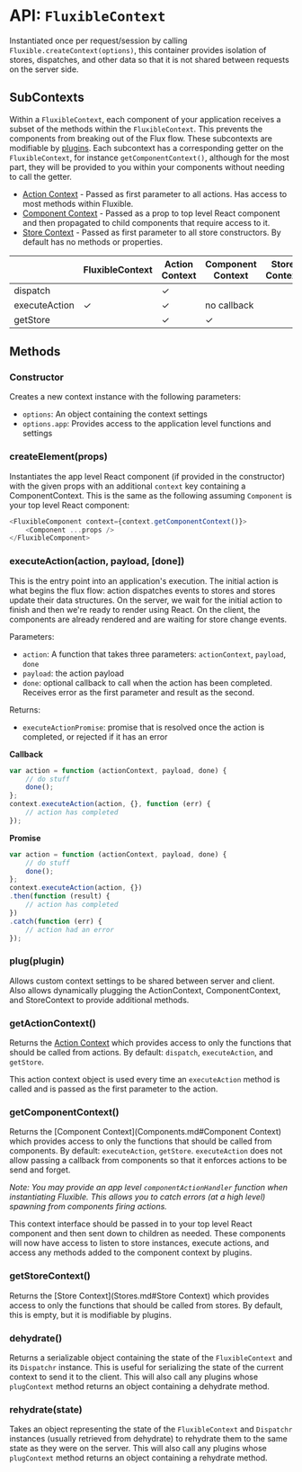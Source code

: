 # API: `FluxibleContext`

Instantiated once per request/session by calling `Fluxible.createContext(options)`, this container provides isolation of stores, dispatches, and other data so that it is not shared between requests on the server side.

## SubContexts

Within a `FluxibleContext`, each component of your application receives a subset of the methods within the `FluxibleContext`. This prevents the components from breaking out of the Flux flow. These subcontexts are modifiable by [plugins](Plugins.md). Each subcontext has a corresponding getter on the `FluxibleContext`, for instance `getComponentContext()`, although for the most part, they will be provided to you within your components without needing to call the getter.

 * [Action Context](Actions.md#action-context) - Passed as first parameter to all actions. Has access to most methods within Fluxible.
 * [Component Context](Components.md#component-context) - Passed as a prop to top level React component and then propagated to child components that require access to it.
 * [Store Context](Stores.md#store-context) - Passed as first parameter to all store constructors. By default has no methods or properties.

|               	| FluxibleContext 	| Action Context 	| Component Context 	| Store Context 	|
|---------------	|-----------------	|----------------	|-------------------	|---------------	|
| dispatch      	|                 	|        ✓       	|                   	|               	|
| executeAction 	|        ✓        	|        ✓       	|    no callback    	|               	|
| getStore      	|                 	|        ✓       	|         ✓         	|         &nbsp;      	|

## Methods

### Constructor

Creates a new context instance with the following parameters:

 * `options`: An object containing the context settings
 * `options.app`: Provides access to the application level functions and settings

### createElement(props)

Instantiates the app level React component (if provided in the constructor) with the given props with an additional `context` key containing a ComponentContext. This is the same as the following assuming `Component` is your top level React component:

```js
<FluxibleComponent context={context.getComponentContext()}>
    <Component ...props />
</FluxibleComponent>
```

### executeAction(action, payload, [done])

This is the entry point into an application's execution. The initial action is what begins the flux flow: action dispatches events to stores and stores update their data structures. On the server, we wait for the initial action to finish and then we're ready to render using React. On the client, the components are already rendered and are waiting for store change events.

Parameters:

 * `action`: A function that takes three parameters: `actionContext`, `payload`, `done`
 * `payload`: the action payload
 * `done`: optional callback to call when the action has been completed. Receives error as the first parameter and result as the second.

Returns:

* `executeActionPromise`: promise that is resolved once the action is completed, or rejected if it has an error

**Callback**

 ```js
 var action = function (actionContext, payload, done) {
     // do stuff
     done();
 };
 context.executeAction(action, {}, function (err) {
     // action has completed
 });
 ```

**Promise**

 ```js
 var action = function (actionContext, payload, done) {
     // do stuff
     done();
 };
 context.executeAction(action, {})
 .then(function (result) {
     // action has completed
 })
 .catch(function (err) {
     // action had an error
 });
 ```

### plug(plugin)

Allows custom context settings to be shared between server and client. Also allows dynamically plugging the ActionContext, ComponentContext, and StoreContext to provide additional methods.

### getActionContext()

Returns the [Action Context](Actions.md#action-context) which provides access to only the functions that should be called from actions. By default: `dispatch`, `executeAction`, and `getStore`.

This action context object is used every time an `executeAction` method is called and is passed as the first parameter to the action.

### getComponentContext()

Returns the [Component Context](Components.md#Component Context) which provides access to only the functions that should be called from components. By default: `executeAction`, `getStore`. `executeAction` does not allow passing a callback from components so that it enforces actions to be send and forget.

*Note: You may provide an app level `componentActionHandler` function when instantiating Fluxible. This allows you to catch errors (at a high level) spawning from components firing actions.*

This context interface should be passed in to your top level React component and then sent down to children as needed. These components will now have access to listen to store instances, execute actions, and access any methods added to the component context by plugins.

### getStoreContext()

Returns the [Store Context](Stores.md#Store Context) which provides access to only the functions that should be called from stores. By default, this is empty, but it is modifiable by plugins.

### dehydrate()

Returns a serializable object containing the state of the `FluxibleContext` and its `Dispatchr` instance. This is useful for serializing the state of the current context to send it to the client. This will also call any plugins whose `plugContext` method returns an object containing a dehydrate method.

### rehydrate(state)

Takes an object representing the state of the `FluxibleContext` and `Dispatchr` instances (usually retrieved from dehydrate) to rehydrate them to the same state as they were on the server. This will also call any plugins whose `plugContext` method returns an object containing a rehydrate method.

